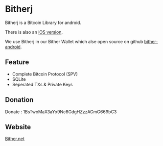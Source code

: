Bitherj
=======
Bitherj is a Bitcoin Library for android.

There is also an [iOS version](https://github.com/bither/bitheri).

We use Bitherj in our Bither Wallet which alse open source on github [bither-android](https://github.com/bither/bither-android).

## Feature

* Complete Bitcoin Protocol (SPV)
* SQLite
* Seperated TXs & Private Keys


## Donation

Donate : 1BsTwoMaX3aYx9Nc8GdgHZzzAGmG669bC3

## Website

[Bither.net](http://bither.net)
